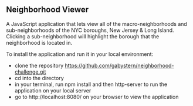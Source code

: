 ## Neighborhood Viewer
A JavaScript application that lets view all of the macro-neighborhoods and sub-neighborhoods of the NYC boroughs, New Jersey & Long Island. Clicking a sub-neighborhood will highlight the borough that the neighborhood is located in.

To install the application and run it in your local environment:

- clone the repository https://github.com/gabystern/neighborhood-challenge.git
- cd into the directory
- in your terminal, run npm install and then http-server to run the application on your local server
- go to http://localhost:8080/ on your browser to view the application
